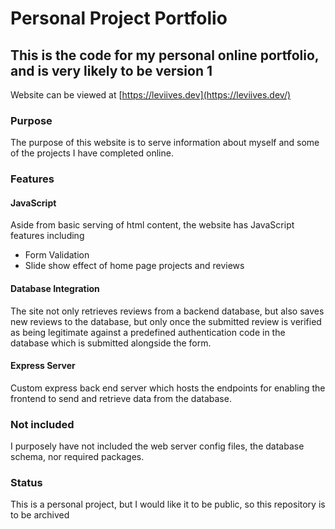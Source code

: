# Personal Project Portfolio

## This is the code for my personal online portfolio, and is very likely to be version 1

Website can be viewed at [https://leviives.dev](https://leviives.dev/)


### Purpose

The purpose of this website is to serve information about myself and some of the projects I have completed online.


### Features

#### JavaScript

Aside from basic serving of html content, the website has JavaScript features including 
- Form Validation
- Slide show effect of home page projects and reviews


#### Database Integration

The site not only retrieves reviews from a backend database, but also saves new reviews to the database, but only once the submitted review is verified as being legitimate against a predefined authentication code in the database which is submitted alongside the form. 


#### Express Server

Custom express back end server which hosts the endpoints for enabling the frontend to send and retrieve data from the database.


### Not included
I purposely have not included the web server config files, the database schema, nor required packages.


### Status
This is a personal project, but I would like it to be public, so this repository is to be archived
